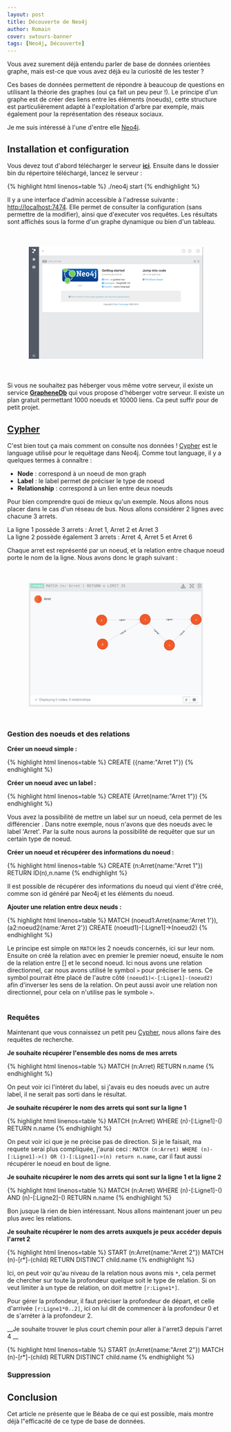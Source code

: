 ```yaml
---
layout: post
title: Découverte de Neo4j
author: Romain
cover: swtours-banner
tags: [Neo4j, Découverte]
---
```


Vous avez surement déjà entendu parler de base de données orientées graphe, mais est-ce que vous avez déjà eu la curiosité de les tester ?

Ces bases de données permettent de répondre à beaucoup de questions en utilisant la théorie des graphes (oui ça fait un peu peur !).
Le principe d'un graphe est de créer des liens entre les éléments (noeuds), cette structure est particulièrement adapté à l'exploitation d'arbre par exemple, mais également pour la représentation des réseaux sociaux.

Je me suis intéressé à l'une d'entre elle [Neo4j](http://www.neo4j.org/).


## Installation et configuration

Vous devez tout d'abord télécharger le serveur [__ici__](http://www.neo4j.org/download_thanks?edition=community&release=2.0.2&platform=unix&packaging=zip&architecture=x32).
Ensuite dans le dossier bin du répertoire téléchargé, lancez le serveur :

{% highlight html linenos=table %}
./neo4j start
{% endhighlight %}

Il y a une interface d'admin accessible à l'adresse suivante : [http://localhost:7474](http://localhost:7474). Elle permet de consulter la configuration (sans permettre de la modifier), 
ainsi que d'executer vos requêtes. Les résultats sont affichés sous la forme d'un graphe dynamique ou bien d'un tableau.

<div style="text-align:center;margin:50px">
    <a href="/images/postNeo4j/admin-page.png" data-lightbox="group-2" title="Interface d'administration" class="inlineBoxes">
        <img class="medium" src="/images/postNeo4j/admin-page.png" alt="Interface d'admin"/>
    </a>
</div>
    


Si vous ne souhaitez pas héberger vous même votre serveur, il existe un service 
[__GrapheneDb__](http://www.graphenedb.com/) qui vous propose d'héberger votre serveur. Il existe un plan gratuit permettant 1000 noeuds et 10000 liens. Ca peut suffir pour de petit projet.


## [Cypher](http://docs.neo4j.org/refcard/2.0/)

C'est bien tout ça mais comment on consulte nos données ! [Cypher](http://docs.neo4j.org/refcard/2.0/) est le language utilisé pour le requêtage dans Neo4j. 
Comme tout language, il y a quelques termes à connaître : 

* __Node__ : correspond à un noeud de mon graph 
* __Label__ : le label permet de préciser le type de noeud
* __Relationship__ : correspond à un lien entre deux noeuds
    
    
Pour bien comprendre quoi de mieux qu'un exemple. Nous allons nous placer dans le cas d'un réseau de bus. Nous allons considérer 2 lignes avec chacune 3 arrets.

La ligne 1 possède 3 arrets : Arret 1, Arret 2 et Arret 3 
<br/>
La ligne 2 possède également 3 arrets : Arret 4, Arret 5 et Arret 6

Chaque arret est représenté par un noeud, et la relation entre chaque noeud porte le nom de la ligne. Nous avons donc le graph suivant :

<div style="text-align:center;margin:50px">
    <a href="/images/postNeo4j/graph-example.png" data-lightbox="group-2" title="Graph du réseau de bus" class="inlineBoxes">
        <img class="medium" src="/images/postNeo4j/graph-example.png" alt="Graph du réseau de bus"/>
    </a>
</div>




### Gestion des noeuds et des relations


__Créer un noeud simple :__

{% highlight html linenos=table %}
CREATE ({name:"Arret 1"})
{% endhighlight %}
 <br/>


__Créer un noeud avec un label :__

{% highlight html linenos=table %}
CREATE (Arret{name:"Arret 1"})
{% endhighlight %}

Vous avez la possibilité de mettre un label sur un noeud, cela permet de les différencier . Dans notre exemple, nous n'avons que des noeuds avec le label 'Arret'. Par la suite nous aurons la possibilité de requêter que sur un certain type de noeud.
 <br/>


__Créer un noeud et récupérer des informations du noeud :__

{% highlight html linenos=table %}
CREATE (n:Arret{name:"Arret 1"}) RETURN ID(n),n.name
{% endhighlight %}

Il est possible de récupérer des informations du noeud qui vient d'être créé, comme son id généré par Neo4j et les éléments du noeud.
 <br/>


__Ajouter une relation entre deux neuds :__

{% highlight html linenos=table %}
MATCH (noeud1:Arret{name:'Arret 1'}), (a2:noeud2{name:'Arret 2'})
CREATE (noeud1)-[:Ligne1]->(noeud2)
{% endhighlight %}

Le principe est simple on `MATCH` les 2 noeuds concernés, ici sur leur nom. Ensuite on créé la relation avec en premier le premier noeud, ensuite le nom de la relation entre [] et le second noeud. Ici nous avons une relation directionnel, car nous avons utilisé le symbol `>` pour préciser le sens. Ce symbol pourrait être placé de l'autre côté `(noeud1)<-[:Ligne1]-(noeud2)` afin d'inverser les sens de la relation. On peut aussi avoir une relation non directionnel, pour cela on n'utilise pas le symbole `>`.  
 <br/>



### Requêtes



Maintenant que vous connaissez un petit peu [Cypher](http://docs.neo4j.org/refcard/2.0/), nous allons faire des requêtes de recherche. 

__Je souhaite récupérer l'ensemble des noms de mes arrets__

{% highlight html linenos=table %}
MATCH (n:Arret) 
RETURN n.name
{% endhighlight %}

On peut voir ici l'intéret du label, si j'avais eu des noeuds avec un autre label, il ne serait pas sorti dans le résultat.
 <br/>

__Je souhaite récupérer le nom des arrets qui sont sur la ligne 1__

{% highlight html linenos=table %}
MATCH (n:Arret) 
WHERE (n)-[:Ligne1]-() 
RETURN n.name
{% endhighlight %}

On peut voir ici que je ne précise pas de direction. Si je le faisait, ma requete serai plus compliquée, j'aurai ceci : `MATCH (n:Arret) WHERE (n)-[:Ligne1]->() OR ()-[:Ligne1]->(n) return n.name`, car il faut aussi récupérer le noeud en bout de ligne.
 <br/>

__Je souhaite récupérer le nom des arrets qui sont sur la ligne 1 et la ligne 2__

{% highlight html linenos=table %}
MATCH (n:Arret) 
WHERE (n)-[:Ligne1]-() 
    AND (n)-[:Ligne2]-() 
RETURN n.name
{% endhighlight %}

Bon jusque là rien de bien intéressant. Nous allons maintenant jouer un peu plus avec les relations.
 <br/>
 

__Je souhaite récupérer le nom des arrets auxquels je peux accéder depuis l'arret 2__

{% highlight html linenos=table %}
START (n:Arret{name:"Arret 2"})
MATCH (n)-[r*]-(child)
RETURN DISTINCT child.name
{% endhighlight %}

Ici, on peut voir qu'au niveau de la relation nous avons mis `*`, cela permet de chercher sur toute la profondeur quelque soit le type de relation. Si on veut limiter à un type de relation, on doit mettre `[r:Ligne1*]`.

Pour gérer la profondeur, il faut préciser la profondeur de départ, et celle d'arrivée `[r:Ligne1*0..2]`, ici on lui dit de commencer à la profondeur 0 et de s'arréter à la profondeur 2.
 <br/>
 

__Je souhaite trouver le plus court chemin pour aller à l'arret3 depuis l'arret 4 __

{% highlight html linenos=table %}
START (n:Arret{name:"Arret 2"})
MATCH (n)-[r*]-(child)
RETURN DISTINCT child.name
{% endhighlight %}


### Suppression





## Conclusion 

Cet article ne présente que le Béaba de ce qui est possible, mais montre déjà l"efficacité de ce type de base de données.
